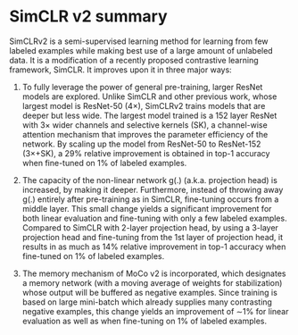 # SimCLR v2 summary

SimCLRv2 is a semi-supervised learning method for learning from few labeled examples while making best use of a large amount of unlabeled data. It is a modification of a recently proposed contrastive learning framework, SimCLR. It improves upon it in three major ways:

1) To fully leverage the power of general pre-training, larger ResNet models are explored. Unlike SimCLR and other previous work, whose largest model is ResNet-50 (4×), SimCLRv2 trains models that are deeper but less wide. The largest model trained is a 152 layer ResNet with 3× wider channels and selective kernels (SK), a channel-wise attention mechanism that improves the parameter efficiency of the network. By scaling up the model from ResNet-50 to ResNet-152 (3×+SK), a 29% relative improvement is obtained in top-1 accuracy when fine-tuned on 1% of labeled examples.

2) The capacity of the non-linear network g(.) (a.k.a. projection head) is increased, by making it deeper. Furthermore, instead of throwing away g(.) entirely after pre-training as in SimCLR, fine-tuning occurs from a middle layer. This small change yields a significant improvement for both linear evaluation and fine-tuning with only a few labeled examples. Compared to SimCLR with 2-layer projection head, by using a 3-layer projection head and fine-tuning from the 1st layer of projection head, it results in as much as 14% relative improvement in top-1 accuracy when fine-tuned on 1% of labeled examples.

3) The memory mechanism of MoCo v2 is incorporated, which designates a memory network (with a moving average of weights for stabilization) whose output will be buffered as negative examples. Since training is based on large mini-batch which already supplies many contrasting negative examples, this change yields an improvement of ∼1% for linear evaluation as well as when fine-tuning on 1% of labeled examples.